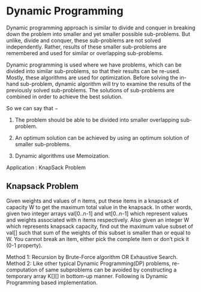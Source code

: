 # Dynamic Programming
Dynamic programming approach is similar to divide and conquer in breaking down the problem into smaller and yet smaller possible sub-problems. But unlike, divide and conquer, these sub-problems are not solved independently. Rather, results of these smaller sub-problems are remembered and used for similar or overlapping sub-problems.

Dynamic programming is used where we have problems, which can be divided into similar sub-problems, so that their results can be re-used. Mostly, these algorithms are used for optimization. Before solving the in-hand sub-problem, dynamic algorithm will try to examine the results of the previously solved sub-problems. The solutions of sub-problems are combined in order to achieve the best solution.

So we can say that −

1. The problem should be able to be divided into smaller overlapping sub-problem.

2. An optimum solution can be achieved by using an optimum solution of smaller sub-problems.

3. Dynamic algorithms use Memoization.

Application : KnapSack Problem

## Knapsack Problem
Given weights and values of n items, put these items in a knapsack of capacity W to get the maximum total value in the knapsack. In other words, given two integer arrays val[0..n-1] and wt[0..n-1] which represent values and weights associated with n items respectively. Also given an integer W which represents knapsack capacity, find out the maximum value subset of val[] such that sum of the weights of this subset is smaller than or equal to W. You cannot break an item, either pick the complete item or don’t pick it (0-1 property).

Method 1: Recursion by Brute-Force algorithm OR Exhaustive Search.
Method 2: Like other typical Dynamic Programming(DP) problems, re-computation of same subproblems can be avoided by constructing a temporary array K[][] in bottom-up manner. Following is Dynamic Programming based implementation.
